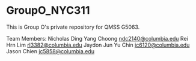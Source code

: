 # GroupO_NYC311

This is Group O's private repository for QMSS G5063.

Team Members:
Nicholas Ding Yang Choong <ndc2140@columbia.edu>
Rei Hrn Lim <rl3382@columbia.edu>
Jaydon Jun Yu Chin <jc6120@columbia.edu>
Jason Chien <jc5858@columbia.edu>

